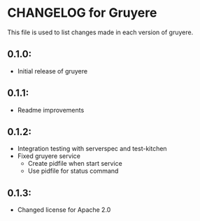# CHANGELOG for Gruyere

This file is used to list changes made in each version of gruyere.

## 0.1.0:

* Initial release of gruyere

## 0.1.1:

* Readme improvements

## 0.1.2:

* Integration testing with serverspec and test-kitchen
* Fixed gruyere service
  - Create pidfile when start service
  - Use pidfile for status command

## 0.1.3:

* Changed license for Apache 2.0
